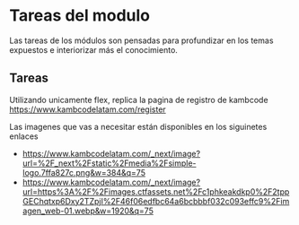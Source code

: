 # Tareas del modulo

Las tareas de los módulos son pensadas para profundizar en los temas expuestos e interiorizar más el conocimiento.

## Tareas

Utilizando unicamente flex, replica la pagina de registro de kambcode https://www.kambcodelatam.com/register

Las imagenes que vas a necesitar están disponibles en los siguinetes enlaces

- https://www.kambcodelatam.com/_next/image?url=%2F_next%2Fstatic%2Fmedia%2Fsimple-logo.7ffa827c.png&w=384&q=75
- https://www.kambcodelatam.com/_next/image?url=https%3A%2F%2Fimages.ctfassets.net%2Fc1phkeakdkp0%2F2tppGEChqtxp6Dxy2TZpjI%2F46f06edfbc64a6bcbbbf032c093effc9%2Fimagen_web-01.webp&w=1920&q=75